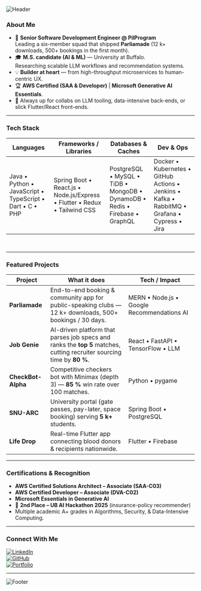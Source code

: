 ![Header](https://capsule-render.vercel.app/api?type=waving&color=gradient&height=200&section=header&text=Hello,%20I'm%20Vipul%20Charugundla!&fontSize=40&fontAlign=50&fontAlignY=40&desc=Senior%20Software%20Engineer%20%7C%20AI%20Builder%20%26%20UX%20Designer&descAlign=50&descAlignY=60)

### About Me

- 🚀 **Senior Software Development Engineer @ PilProgram**  
  Leading a six-member squad that shipped **Parliamade** (12 k+ downloads, 500+ bookings in the first month).
- 🎓 **M.S. candidate (AI & ML)** — University at Buffalo.  
  Researching scalable LLM workflows and recommendation systems.
- 💡 **Builder at heart** — from high-throughput microservices to human-centric UX.
- 🏆 **AWS Certified (SAA & Developer)** | **Microsoft Generative AI Essentials**.
- 🤝 Always up for collabs on LLM tooling, data-intensive back-ends, or slick Flutter/React front-ends.

---

### Tech Stack

| **Languages** | **Frameworks / Libraries** | **Databases & Caches** | **Dev & Ops** |
| ------------- | -------------------------- | ---------------------- | ------------- |
| Java&nbsp;• Python&nbsp;• JavaScript&nbsp;• TypeScript&nbsp;• Dart&nbsp;• C&nbsp;• PHP | Spring Boot • React.js • Node.js/Express • Flutter • Redux • Tailwind CSS | PostgreSQL • MySQL • TiDB • MongoDB • DynamoDB • Redis • Firebase • GraphQL | Docker • Kubernetes • GitHub Actions • Jenkins • Kafka • RabbitMQ • Grafana • Cypress • Jira |

&nbsp;

---

### Featured Projects

| Project | What it does | Tech / Impact |
| ------- | ------------ | ------------- |
| **Parliamade** | End-to-end booking & community app for public-speaking clubs — 12 k+ downloads, 500+ bookings / 30 days. | MERN • Node.js • Google Recommendations AI |
| **Job Genie** | AI-driven platform that parses job specs and ranks the **top 5** matches, cutting recruiter sourcing time by **80 %**. | React • FastAPI • TensorFlow • LLM |
| **CheckBot-Alpha** | Competitive checkers bot with Minimax (depth 3) — **85 %** win rate over 100 matches. | Python • pygame |
| **SNU-ARC** | University portal (gate passes, pay-later, space booking) serving **5 k+** students. | Spring Boot • PostgreSQL |
| **Life Drop** | Real-time Flutter app connecting blood donors & recipients nationwide. | Flutter • Firebase |

---

### Certifications & Recognition

- **AWS Certified Solutions Architect – Associate (SAA-C03)**
- **AWS Certified Developer – Associate (DVA-C02)**
- **Microsoft Essentials in Generative AI**
- 🥈 **2nd Place – UB AI Hackathon 2025** (insurance-policy recommender)
- Multiple academic A+ grades in Algorithms, Security, & Data-Intensive Computing.

---

### Connect With Me

[![LinkedIn](https://img.shields.io/badge/LinkedIn-%230077B5.svg?style=for-the-badge&logo=linkedin&logoColor=white)](https://www.linkedin.com/in/charugundla-vipul-3911561aa/)  
[![GitHub](https://img.shields.io/badge/GitHub-%23181717.svg?style=for-the-badge&logo=github&logoColor=white)](https://github.com/Charugundlavipul)  
[![Portfolio](https://img.shields.io/badge/Portfolio-%23FF6F61.svg?style=for-the-badge&logo=About.me&logoColor=white)](https://vipulcharugundla.netlify.app/)

---

![Footer](https://capsule-render.vercel.app/api?type=waving&color=gradient&height=120&section=footer)
